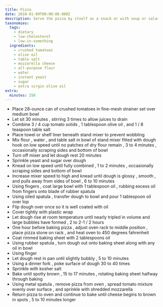 ```yaml
---
title: Pizza
date: 2010-01-09T00:00:00.000Z
description: Serve the pizza by itself as a snack or with soup or salad for a light meal.
taxonomies:
  tags:
    - dietary
    - low-cholesterol
    - low-in-something
  ingredients:
    - crushed tomatoes
    - olive oil
    - table salt
    - mozzarella cheese
    - all-purpose flour
    - water
    - instant yeast
    - sugar
    - extra virgin olive oil
extra:
  minutes: 250
---
```

 - Place 28-ounce can of crushed tomatoes in fine-mesh strainer set over medium bowl
 - Let sit 30 minutes , stirring 3 times to allow juices to drain
 - Combine 3 / 4 cup tomato solids , 1 tablespoon olive oil , and 1 / 8 teaspoon table salt
 - Place towel or shelf liner beneath stand mixer to prevent wobbling
 - Mix flour , water , and table salt in bowl of stand mixer fitted with dough hook on low speed until no patches of dry flour remain , 3 to 4 minutes , occasionally scraping sides and bottom of bowl
 - Turn off mixer and let dough rest 20 minutes
 - Sprinkle yeast and sugar over dough
 - Knead on low speed until fully combined , 1 to 2 minutes , occasionally scraping sides and bottom of bowl
 - Increase mixer speed to high and knead until dough is glossy , smooth , and pulls away from sides of bowl , 6 to 10 minutes
 - Using fingers , coat large bowl with 1 tablespoon oil , rubbing excess oil from fingers onto blade of rubber spatula
 - Using oiled spatula , transfer dough to bowl and pour 1 tablespoon oil over top
 - Flip dough over once so it is well coated with oil
 - Cover tightly with plastic wrap
 - Let dough rise at room temperature until nearly tripled in volume and large bubbles have formed , 2 to 2-1 / 2 hours
 - One hour before baking pizza , adjust oven rack to middle position , place pizza stone on rack , and heat oven to 450 degrees fahrenheit
 - Coat rimmed baking sheet with 2 tablespoons oil
 - Using rubber spatula , turn dough out onto baking sheet along with any oil in bowl
 - Using finger
 - Let dough rest in pan until slightly bubbly , 5 to 10 minutes
 - Using a dinner fork , poke surface of dough 30 to 40 times
 - Sprinkle with kosher salt
 - Bake until spotty brown , 15 to 17 minutes , rotating baking sheet halfway through baking
 - Using metal spatula , remove pizza from oven , spread tomato mixture evenly over surface , and sprinkle with shredded mozzarella
 - Return pizza to oven and continue to bake until cheese begins to brown in spots , 5 to 10 minutes longer
